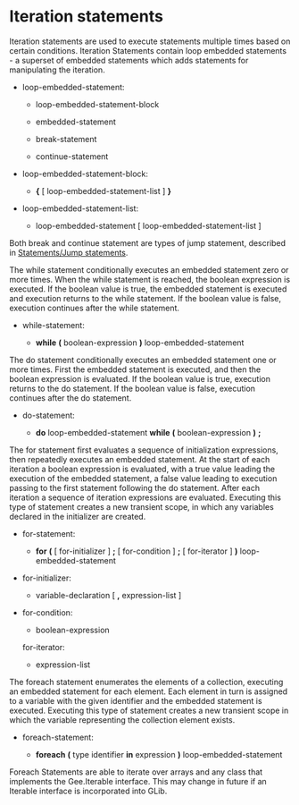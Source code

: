 

Iteration statements
====================

Iteration statements are used to execute statements multiple times based on certain conditions. Iteration Statements contain loop embedded statements - a superset of embedded statements which adds statements for manipulating the iteration.

-   loop-embedded-statement:

    -   loop-embedded-statement-block

    -   embedded-statement

    -   break-statement

    -   continue-statement

-   loop-embedded-statement-block:

    -   **{** [ loop-embedded-statement-list ] **}**

-   loop-embedded-statement-list:

    -   loop-embedded-statement [ loop-embedded-statement-list ]

Both break and continue statement are types of jump statement, described in [Statements/Jump statements](jump-statements.md).

The while statement conditionally executes an embedded statement zero or more times. When the while statement is reached, the boolean expression is executed. If the boolean value is true, the embedded statement is executed and execution returns to the while statement. If the boolean value is false, execution continues after the while statement.

-   while-statement:

    -   **while** **(** boolean-expression **)** loop-embedded-statement

The do statement conditionally executes an embedded statement one or more times. First the embedded statement is executed, and then the boolean expression is evaluated. If the boolean value is true, execution returns to the do statement. If the boolean value is false, execution continues after the do statement.

-   do-statement:

    -   **do** loop-embedded-statement **while** **(** boolean-expression **)** **;**

The for statement first evaluates a sequence of initialization expressions, then repeatedly executes an embedded statement. At the start of each iteration a boolean expression is evaluated, with a true value leading the execution of the embedded statement, a false value leading to execution passing to the first statement following the do statement. After each iteration a sequence of iteration expressions are evaluated. Executing this type of statement creates a new transient scope, in which any variables declared in the initializer are created.

-   for-statement:

    -   **for** **(** [ for-initializer ] **;** [ for-condition ] **;** [ for-iterator ] **)** loop-embedded-statement

-   for-initializer:

    -   variable-declaration [ **,** expression-list ]

-   for-condition:

    -   boolean-expression

    for-iterator:

    -   expression-list

The foreach statement enumerates the elements of a collection, executing an embedded statement for each element. Each element in turn is assigned to a variable with the given identifier and the embedded statement is executed. Executing this type of statement creates a new transient scope in which the variable representing the collection element exists.

-   foreach-statement:

    -   **foreach** **(** type identifier **in** expression **)**
        loop-embedded-statement

Foreach Statements are able to iterate over arrays and any class that implements the Gee.Iterable interface. This may change in future if an Iterable interface is incorporated into GLib.

